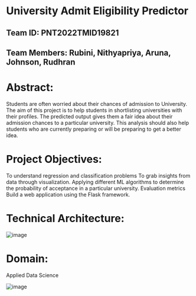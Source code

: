 # University Admit Eligibility Predictor



## Team ID: PNT2022TMID19821
## Team Members: Rubini, Nithyapriya, Aruna, Johnson, Rudhran

# Abstract:
Students are often worried about their chances of admission to University. The aim of this project is to help students in shortlisting universities with their profiles. The predicted output gives them a fair idea about their admission chances to a particular university. This analysis should also help students who are currently preparing or will be preparing to get a better idea.

# Project Objectives:
To understand regression and classification problems To grab insights from data through visualization. Applying different ML algorithms to determine the probability of acceptance in a particular university. Evaluation metrics Build a web application using the Flask framework.

# Technical Architecture:
![image](https://user-images.githubusercontent.com/116719711/202258948-58b503c8-7146-4e2d-8ef2-e78387d6a6c7.png)

# Domain:
Applied Data Science

![image](https://user-images.githubusercontent.com/116719711/202259330-abd01aff-a07a-479d-a3ce-d657032935ff.png)
